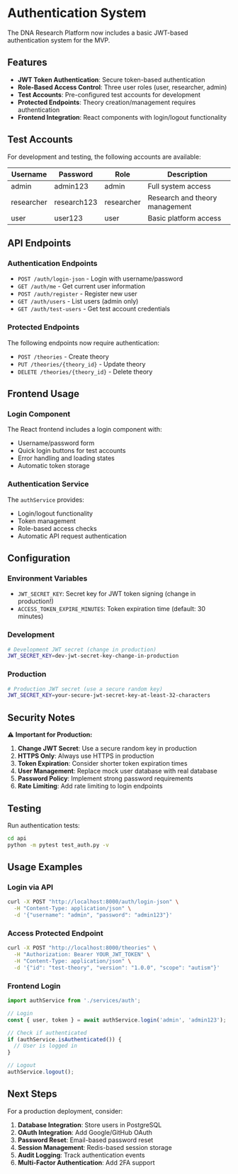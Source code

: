 # Authentication System

The DNA Research Platform now includes a basic JWT-based authentication system for the MVP.

## Features

- **JWT Token Authentication**: Secure token-based authentication
- **Role-Based Access Control**: Three user roles (user, researcher, admin)
- **Test Accounts**: Pre-configured test accounts for development
- **Protected Endpoints**: Theory creation/management requires authentication
- **Frontend Integration**: React components with login/logout functionality

## Test Accounts

For development and testing, the following accounts are available:

| Username   | Password     | Role       | Description                    |
|------------|--------------|------------|--------------------------------|
| admin      | admin123     | admin      | Full system access             |
| researcher | research123  | researcher | Research and theory management |
| user       | user123      | user       | Basic platform access          |

## API Endpoints

### Authentication Endpoints

- `POST /auth/login-json` - Login with username/password
- `GET /auth/me` - Get current user information
- `POST /auth/register` - Register new user
- `GET /auth/users` - List users (admin only)
- `GET /auth/test-users` - Get test account credentials

### Protected Endpoints

The following endpoints now require authentication:

- `POST /theories` - Create theory
- `PUT /theories/{theory_id}` - Update theory
- `DELETE /theories/{theory_id}` - Delete theory

## Frontend Usage

### Login Component

The React frontend includes a login component with:
- Username/password form
- Quick login buttons for test accounts
- Error handling and loading states
- Automatic token storage

### Authentication Service

The `authService` provides:
- Login/logout functionality
- Token management
- Role-based access checks
- Automatic API request authentication

## Configuration

### Environment Variables

- `JWT_SECRET_KEY`: Secret key for JWT token signing (change in production!)
- `ACCESS_TOKEN_EXPIRE_MINUTES`: Token expiration time (default: 30 minutes)

### Development

```bash
# Development JWT secret (change in production)
JWT_SECRET_KEY=dev-jwt-secret-key-change-in-production
```

### Production

```bash
# Production JWT secret (use a secure random key)
JWT_SECRET_KEY=your-secure-jwt-secret-key-at-least-32-characters
```

## Security Notes

⚠️ **Important for Production:**

1. **Change JWT Secret**: Use a secure random key in production
2. **HTTPS Only**: Always use HTTPS in production
3. **Token Expiration**: Consider shorter token expiration times
4. **User Management**: Replace mock user database with real database
5. **Password Policy**: Implement strong password requirements
6. **Rate Limiting**: Add rate limiting to login endpoints

## Testing

Run authentication tests:

```bash
cd api
python -m pytest test_auth.py -v
```

## Usage Examples

### Login via API

```bash
curl -X POST "http://localhost:8000/auth/login-json" \
  -H "Content-Type: application/json" \
  -d '{"username": "admin", "password": "admin123"}'
```

### Access Protected Endpoint

```bash
curl -X POST "http://localhost:8000/theories" \
  -H "Authorization: Bearer YOUR_JWT_TOKEN" \
  -H "Content-Type: application/json" \
  -d '{"id": "test-theory", "version": "1.0.0", "scope": "autism"}'
```

### Frontend Login

```javascript
import authService from './services/auth';

// Login
const { user, token } = await authService.login('admin', 'admin123');

// Check if authenticated
if (authService.isAuthenticated()) {
  // User is logged in
}

// Logout
authService.logout();
```

## Next Steps

For a production deployment, consider:

1. **Database Integration**: Store users in PostgreSQL
2. **OAuth Integration**: Add Google/GitHub OAuth
3. **Password Reset**: Email-based password reset
4. **Session Management**: Redis-based session storage
5. **Audit Logging**: Track authentication events
6. **Multi-Factor Authentication**: Add 2FA support